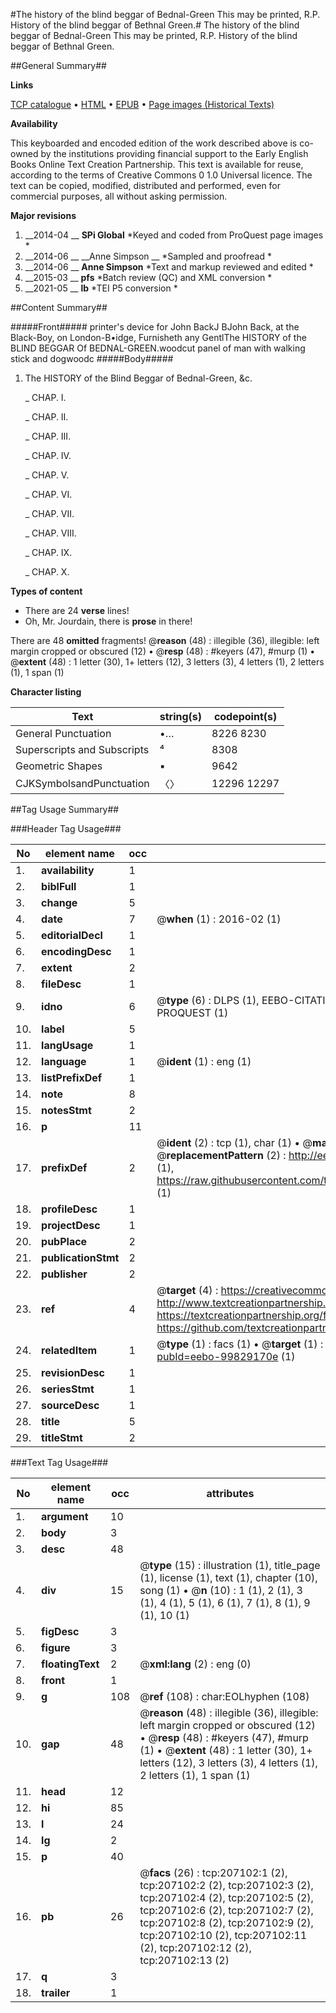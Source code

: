 #The history of the blind beggar of Bednal-Green This may be printed, R.P. History of the blind beggar of Bethnal Green.#
The history of the blind beggar of Bednal-Green This may be printed, R.P.
History of the blind beggar of Bethnal Green.

##General Summary##

**Links**

[TCP catalogue](http://www.ota.ox.ac.uk/tcp/)  • 
[HTML](http://tei.it.ox.ac.uk/tcp/Texts-HTML/free/B24/B24205.html)  • 
[EPUB](http://tei.it.ox.ac.uk/tcp/Texts-EPUB/free/B24/B24205.epub) • 
[Page images (Historical Texts)](https://historicaltexts.jisc.ac.uk/eebo-99829170e)

**Availability**

This keyboarded and encoded edition of the work described above is co-owned by the
    institutions providing financial support to the Early English Books Online Text Creation
    Partnership. This text is available for reuse, according to the terms of  Creative Commons 0 1.0 Universal
    licence. The text can be copied, modified, distributed and performed, even for commercial
    purposes, all without asking permission.

**Major revisions**

1. __2014-04 __ __SPi Global__ *Keyed and coded from ProQuest page images *
1. __2014-06 __ __Anne Simpson __ *Sampled and proofread *
1. __2014-06 __ __Anne Simpson__ *Text and markup reviewed and edited *
1. __2015-03 __ __pfs__ *Batch review (QC) and XML conversion *
1. __2021-05 __ __lb__ *TEI P5 conversion *

##Content Summary##

#####Front#####
printer's device for John BackJ BJohn Back, at the Black-Boy, on London-B•idge, Furnisheth any GentlThe HISTORY of the BLIND BEGGAR Of BEDNAL-GREEN.woodcut panel of man with walking stick and dogwoodc
#####Body#####

1. The HISTORY of the Blind Beggar of Bednal-Green, &c.

    _ CHAP. I.

    _ CHAP. II. 

    _ CHAP. III. 

    _ CHAP. IV. 

    _ CHAP. V. 

    _ CHAP. VI. 

    _ CHAP. VII. 

    _ CHAP. VIII. 

    _ CHAP. IX. 

    _ CHAP. X. 

**Types of content**

  * There are 24 **verse** lines!
  * Oh, Mr. Jourdain, there is **prose** in there!

There are 48 **omitted** fragments! 
 @__reason__ (48) : illegible (36), illegible: left margin cropped or obscured (12)  •  @__resp__ (48) : #keyers (47), #murp (1)  •  @__extent__ (48) : 1 letter (30), 1+ letters (12), 3 letters (3), 4 letters (1), 2 letters (1), 1 span (1)

**Character listing**


|Text|string(s)|codepoint(s)|
|---|---|---|
|General Punctuation|•…|8226 8230|
|Superscripts             and Subscripts|⁴|8308|
|Geometric Shapes|▪|9642|
|CJKSymbolsandPunctuation|〈〉|12296 12297|

##Tag Usage Summary##

###Header Tag Usage###

|No|element name|occ|attributes|
|---|---|---|---|
|1.|__availability__|1||
|2.|__biblFull__|1||
|3.|__change__|5||
|4.|__date__|7| @__when__ (1) : 2016-02 (1)|
|5.|__editorialDecl__|1||
|6.|__encodingDesc__|1||
|7.|__extent__|2||
|8.|__fileDesc__|1||
|9.|__idno__|6| @__type__ (6) : DLPS (1), EEBO-CITATION (1), VID (1), EEBO-PROQUEST (1), STC (1), PROQUEST (1)|
|10.|__label__|5||
|11.|__langUsage__|1||
|12.|__language__|1| @__ident__ (1) : eng (1)|
|13.|__listPrefixDef__|1||
|14.|__note__|8||
|15.|__notesStmt__|2||
|16.|__p__|11||
|17.|__prefixDef__|2| @__ident__ (2) : tcp (1), char (1)  •  @__matchPattern__ (2) : ([0-9\-]+):([0-9IVX]+) (1), (.+) (1)  •  @__replacementPattern__ (2) : http://eebo.chadwyck.com/downloadtiff?vid=$1&page=$2 (1), https://raw.githubusercontent.com/textcreationpartnership/Texts/master/tcpchars.xml#$1 (1)|
|18.|__profileDesc__|1||
|19.|__projectDesc__|1||
|20.|__pubPlace__|2||
|21.|__publicationStmt__|2||
|22.|__publisher__|2||
|23.|__ref__|4| @__target__ (4) : https://creativecommons.org/publicdomain/zero/1.0/ (1), http://www.textcreationpartnership.org/docs/. (1), https://textcreationpartnership.org/faq/#faq05 (1), https://github.com/textcreationpartnership (1)|
|24.|__relatedItem__|1| @__type__ (1) : facs (1)  •  @__target__ (1) : https://data.historicaltexts.jisc.ac.uk/view?pubId=eebo-99829170e (1)|
|25.|__revisionDesc__|1||
|26.|__seriesStmt__|1||
|27.|__sourceDesc__|1||
|28.|__title__|5||
|29.|__titleStmt__|2||


###Text Tag Usage###

|No|element name|occ|attributes|
|---|---|---|---|
|1.|__argument__|10||
|2.|__body__|3||
|3.|__desc__|48||
|4.|__div__|15| @__type__ (15) : illustration (1), title_page (1), license (1), text (1), chapter (10), song (1)  •  @__n__ (10) : 1 (1), 2 (1), 3 (1), 4 (1), 5 (1), 6 (1), 7 (1), 8 (1), 9 (1), 10 (1)|
|5.|__figDesc__|3||
|6.|__figure__|3||
|7.|__floatingText__|2| @__xml:lang__ (2) : eng (0)|
|8.|__front__|1||
|9.|__g__|108| @__ref__ (108) : char:EOLhyphen (108)|
|10.|__gap__|48| @__reason__ (48) : illegible (36), illegible: left margin cropped or obscured (12)  •  @__resp__ (48) : #keyers (47), #murp (1)  •  @__extent__ (48) : 1 letter (30), 1+ letters (12), 3 letters (3), 4 letters (1), 2 letters (1), 1 span (1)|
|11.|__head__|12||
|12.|__hi__|85||
|13.|__l__|24||
|14.|__lg__|2||
|15.|__p__|40||
|16.|__pb__|26| @__facs__ (26) : tcp:207102:1 (2), tcp:207102:2 (2), tcp:207102:3 (2), tcp:207102:4 (2), tcp:207102:5 (2), tcp:207102:6 (2), tcp:207102:7 (2), tcp:207102:8 (2), tcp:207102:9 (2), tcp:207102:10 (2), tcp:207102:11 (2), tcp:207102:12 (2), tcp:207102:13 (2)|
|17.|__q__|3||
|18.|__trailer__|1||
